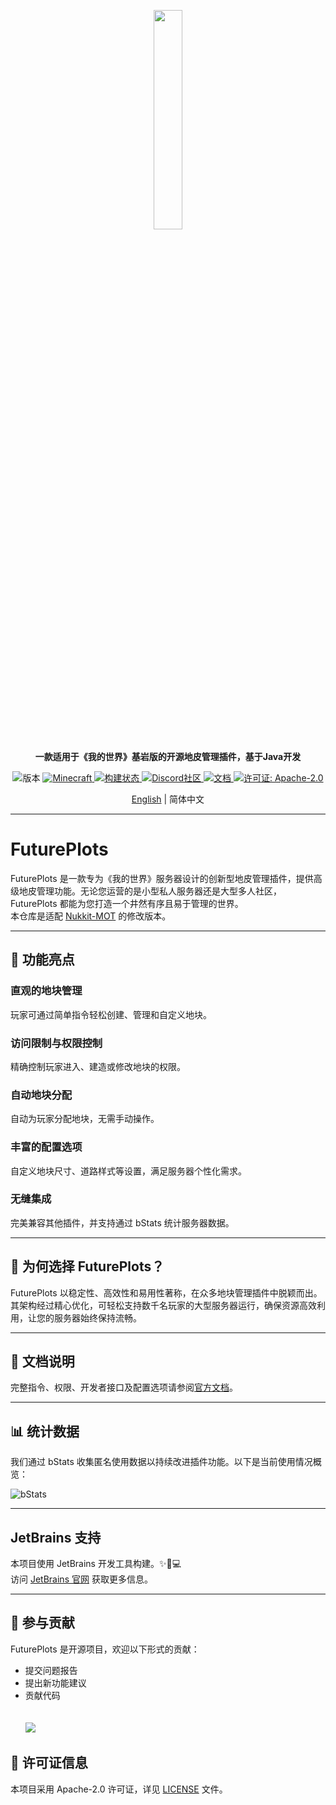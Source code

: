 <p align="center">
    <a href="https://ovis.dev">
      <!--我们需要用国内可以访问的图床-->
      <img src="https://s21.ax1x.com/2025/02/04/pEZqlGj.png" width=30%>
    </a>
    <p align="center">
        <strong>
            一款适用于《我的世界》基岩版的开源地皮管理插件，基于Java开发
        </strong>
    </p>
</p>



<p align="center">
   <img alt="版本" src="https://img.shields.io/badge/version-4.0.0-blue.svg?cacheSeconds=2592000" />
   <a href="https://feedback.minecraft.net/hc/en-us/articles/26247797084173--Minecraft-1-21-1-Bedrock">
      <img alt="Minecraft" src="https://img.shields.io/badge/minecraft-v1.21.50%20(基岩版)-56383E" />
   </a>
    <a href="https://github.com/ovisdevelopment/FuturePlots/actions?query=branch%3Amaster+is%3Asuccess" target="_blank">
      <img alt="构建状态" src="https://github.com/ovisdevelopment/FuturePlots/actions/workflows/build.yml/badge.svg" />
   </a>
   <a href="https://discord.gg/2PYGr7GfTf">
      <img alt="Discord社区" src="https://img.shields.io/discord/639130989708181535?label=discord&color=7289DA&logo=discord" />
   </a>
   <a href="https://github.com/ovisdevelopment/FuturePlots/wiki" target="_blank">
      <img alt="文档" src="https://img.shields.io/badge/documentation-yes-brightgreen.svg" />
   </a>
   <a href="https://www.apache.org/licenses/LICENSE-2.0.html" target="_blank">
      <img alt="许可证: Apache-2.0" src="https://img.shields.io/badge/Apache-2.0-yellow.svg" />
   </a>
</p>

<p align="center">
<a href="README.md">English</a> | 简体中文
</p>


----------------

# FuturePlots

FuturePlots 是一款专为《我的世界》服务器设计的创新型地皮管理插件，提供高级地皮管理功能。无论您运营的是小型私人服务器还是大型多人社区，FuturePlots 都能为您打造一个井然有序且易于管理的世界。  
本仓库是适配 [Nukkit-MOT](https://github.com/MemoriesOfTime/Nukkit-MOT) 的修改版本。


----------------

## 🌟 功能亮点

### 直观的地块管理

玩家可通过简单指令轻松创建、管理和自定义地块。

### 访问限制与权限控制

精确控制玩家进入、建造或修改地块的权限。

### 自动地块分配

自动为玩家分配地块，无需手动操作。

### 丰富的配置选项

自定义地块尺寸、道路样式等设置，满足服务器个性化需求。

### 无缝集成

完美兼容其他插件，并支持通过 bStats 统计服务器数据。


----------------

## 🚀 为何选择 FuturePlots？

FuturePlots 以稳定性、高效性和易用性著称，在众多地块管理插件中脱颖而出。其架构经过精心优化，可轻松支持数千名玩家的大型服务器运行，确保资源高效利用，让您的服务器始终保持流畅。


----------------

## 📜 文档说明

完整指令、权限、开发者接口及配置选项请参阅[官方文档](https://github.com/ovisdevelopment/FuturePlots/wiki)。

----------------

## 📊 统计数据

我们通过 bStats 收集匿名使用数据以持续改进插件功能。以下是当前使用情况概览：

![bStats](https://bstats.org/signatures/bukkit/FuturePlots.svg)


----------------

## JetBrains 支持

本项目使用 JetBrains 开发工具构建。✨🚀💻  
访问 [JetBrains 官网](https://www.jetbrains.com) 获取更多信息。


----------------

## 🤝 参与贡献

FuturePlots 是开源项目，欢迎以下形式的贡献：

- 提交问题报告
- 提出新功能建议
- 贡献代码
  <br><br><br>
  <a href="https://github.com/ovisdevelopment/FuturePlots/graphs/contributors">
  <img src="https://contrib.rocks/image?repo=ovisdevelopment/FuturePlots" />
  </a>

## 📝 许可证信息

本项目采用 Apache-2.0 许可证，详见 [LICENSE](/LICENSE) 文件。